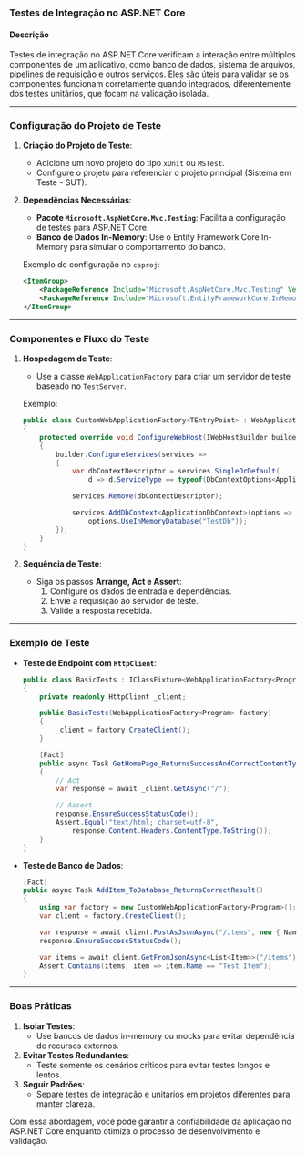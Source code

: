 ### Testes de Integração no ASP.NET Core

#### **Descrição**
Testes de integração no ASP.NET Core verificam a interação entre múltiplos componentes de um aplicativo, como banco de dados, sistema de arquivos, pipelines de requisição e outros serviços. Eles são úteis para validar se os componentes funcionam corretamente quando integrados, diferentemente dos testes unitários, que focam na validação isolada.

---

### **Configuração do Projeto de Teste**
1. **Criação do Projeto de Teste**:
   - Adicione um novo projeto do tipo `xUnit` ou `MSTest`.
   - Configure o projeto para referenciar o projeto principal (Sistema em Teste - SUT).

2. **Dependências Necessárias**:
   - **Pacote `Microsoft.AspNetCore.Mvc.Testing`**: Facilita a configuração de testes para ASP.NET Core.
   - **Banco de Dados In-Memory**: Use o Entity Framework Core In-Memory para simular o comportamento do banco.

   Exemplo de configuração no `csproj`:
   ```xml
   <ItemGroup>
       <PackageReference Include="Microsoft.AspNetCore.Mvc.Testing" Version="8.0.0" />
       <PackageReference Include="Microsoft.EntityFrameworkCore.InMemory" Version="8.0.0" />
   </ItemGroup>
   ```

---

### **Componentes e Fluxo do Teste**
1. **Hospedagem de Teste**:
   - Use a classe `WebApplicationFactory` para criar um servidor de teste baseado no `TestServer`.

   Exemplo:
   ```csharp
   public class CustomWebApplicationFactory<TEntryPoint> : WebApplicationFactory<TEntryPoint> where TEntryPoint : class
   {
       protected override void ConfigureWebHost(IWebHostBuilder builder)
       {
           builder.ConfigureServices(services =>
           {
               var dbContextDescriptor = services.SingleOrDefault(
                   d => d.ServiceType == typeof(DbContextOptions<ApplicationDbContext>));

               services.Remove(dbContextDescriptor);

               services.AddDbContext<ApplicationDbContext>(options =>
                   options.UseInMemoryDatabase("TestDb"));
           });
       }
   }
   ```

2. **Sequência de Teste**:
   - Siga os passos **Arrange, Act e Assert**:
     1. Configure os dados de entrada e dependências.
     2. Envie a requisição ao servidor de teste.
     3. Valide a resposta recebida.

---

### **Exemplo de Teste**
- **Teste de Endpoint com `HttpClient`**:
   ```csharp
   public class BasicTests : IClassFixture<WebApplicationFactory<Program>>
   {
       private readonly HttpClient _client;

       public BasicTests(WebApplicationFactory<Program> factory)
       {
           _client = factory.CreateClient();
       }

       [Fact]
       public async Task GetHomePage_ReturnsSuccessAndCorrectContentType()
       {
           // Act
           var response = await _client.GetAsync("/");

           // Assert
           response.EnsureSuccessStatusCode();
           Assert.Equal("text/html; charset=utf-8",
               response.Content.Headers.ContentType.ToString());
       }
   }
   ```

- **Teste de Banco de Dados**:
   ```csharp
   [Fact]
   public async Task AddItem_ToDatabase_ReturnsCorrectResult()
   {
       using var factory = new CustomWebApplicationFactory<Program>();
       var client = factory.CreateClient();

       var response = await client.PostAsJsonAsync("/items", new { Name = "Test Item" });
       response.EnsureSuccessStatusCode();

       var items = await client.GetFromJsonAsync<List<Item>>("/items");
       Assert.Contains(items, item => item.Name == "Test Item");
   }
   ```

---

### **Boas Práticas**
1. **Isolar Testes**:
   - Use bancos de dados in-memory ou mocks para evitar dependência de recursos externos.
2. **Evitar Testes Redundantes**:
   - Teste somente os cenários críticos para evitar testes longos e lentos.
3. **Seguir Padrões**:
   - Separe testes de integração e unitários em projetos diferentes para manter clareza.

Com essa abordagem, você pode garantir a confiabilidade da aplicação no ASP.NET Core enquanto otimiza o processo de desenvolvimento e validação.
